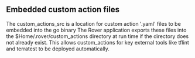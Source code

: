 ## Embedded custom action files

The custom_actions_src is a location for custom action '.yaml' files to be embedded into the go binary
The Rover application exports these files into the $Home/.rover/custom_actions directory at run time
if the directory does not already exist. 
This allows custom_actions for key external tools like tflint and terratest to be deployed automatically.